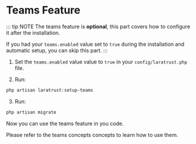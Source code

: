 # Teams Feature

::: tip NOTE
The teams feature is **optional**, this part covers how to configure it after the installation.

If you had your `teams.enabled` value set to `true` during the installation and automatic setup, you can skip this part.
:::


1. Set the `teams.enabled` value value to `true` in your `config/laratrust.php` file.

2. Run:
```bash
php artisan laratrust:setup-teams
```

3. Run:
```bash
php artisan migrate
```

Now you can use the teams feature in you code.

Please refer to the <docs-link to="/usage/teams.html">teams concepts</docs-link> concepts to learn how to use them.